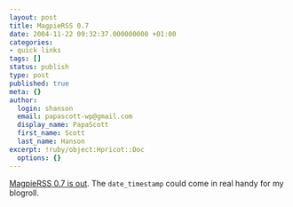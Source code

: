 ```yaml
---
layout: post
title: MagpieRSS 0.7
date: 2004-11-22 09:32:37.000000000 +01:00
categories:
- quick links
tags: []
status: publish
type: post
published: true
meta: {}
author:
  login: shanson
  email: papascott-wp@gmail.com
  display_name: PapaScott
  first_name: Scott
  last_name: Hanson
excerpt: !ruby/object:Hpricot::Doc
  options: {}
---
```

<p><a title="Magpie Blog ? Blog Archive ? MagpieRSS 0.7" href="http://laughingmeme.org/magpie_blog/?p=74">MagpieRSS 0.7 is out</a>. The <code>date_timestamp</code> could come in real handy for my blogroll.</p>
